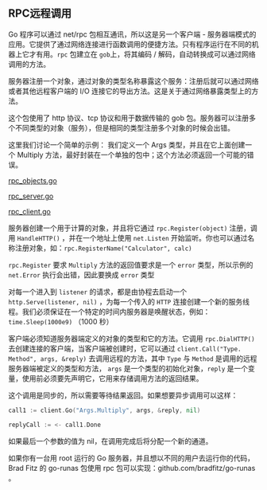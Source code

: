 ## RPC远程调用

Go 程序可以通过 net/rpc 包相互通讯，所以这是另一个客户端 - 服务器端模式的应用。它提供了通过网络连接进行函数调用的便捷方法。只有程序运行在不同的机器上它才有用。`rpc` 包建立在 `gob`上，将其编码 / 解码，自动转换成可以通过网络调用的方法。

服务器注册一个对象，通过对象的类型名称暴露这个服务：注册后就可以通过网络或者其他远程客户端的 I/O 连接它的导出方法。这是关于通过网络暴露类型上的方法。

这个包使用了 http 协议、tcp 协议和用于数据传输的 gob 包。服务器可以注册多个不同类型的对象（服务），但是相同的类型注册多个对象的时候会出错。

这里我们讨论一个简单的示例： 我们定义一个 Args 类型，并且在它上面创建一个 Multiply 方法，最好封装在一个单独的包中；这个方法必须返回一个可能的错误。

[rpc_objects.go](./src/rpc_objects/rpc_objects.go)

[rpc_server.go](./src/rpc_server.go)

[rpc_client.go](./src/rpc_client.go)

服务器创建一个用于计算的对象，并且将它通过 `rpc.Register(object)` 注册，调用 `HandleHTTP()` ，并在一个地址上使用 `net.Listen` 开始监听。你也可以通过名称注册对象，如：`rpc.RegisterName("Calculator", calc)`

`rpc.Register` 要求 `Multiply` 方法的返回值要求是一个 `error` 类型，所以示例的 `net.Error` 执行会出错，因此要换成 `error` 类型

对每一个进入到 `listener` 的请求，都是由协程去启动一个 `http.Serve(listener, nil)` ，为每一个传入的 `HTTP` 连接创建一个新的服务线程。我们必须保证在一个特定的时间内服务器是唤醒状态，例如：`time.Sleep(1000e9)` （1000 秒）

客户端必须知道服务器端定义的对象的类型和它的方法。它调用 `rpc.DialHTTP()` 去创建连接的客户端，当客户端被创建时，它可以通过 `client.Call("Type. Method", args, &reply)` 去调用远程的方法，其中 `Type` 与 `Method` 是调用的远程服务器端被定义的类型和方法， `args` 是一个类型的初始化对象，`reply` 是一个变量，使用前必须要先声明它，它用来存储调用方法的返回结果。

这个调用是同步的，所以需要等待结果返回。如果想要异步调用可以这样：

```go
call1 := client.Go("Args.Multiply", args, &reply, nil)

replyCall := <- call1.Done
```

如果最后一个参数的值为 nil，在调用完成后将分配一个新的通道。

如果你有一台用 root 运行的 Go 服务器，并且想以不同的用户去运行你的代码，Brad Fitz 的 go-runas 包使用 rpc 包可以实现：github.com/bradfitz/go-runas 。
